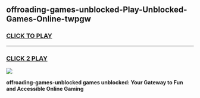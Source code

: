 
## offroading-games-unblocked-Play-Unblocked-Games-Online-twpgw
<h3>
<a href="https://premium76.site?title=offroading-games-unblocked&ref=24A">CLICK TO PLAY</a></h3>
<hr>

<h3>
<a href="https://premium76.site?title=offroading-games-unblocked&ref=24A">CLICK 2 PLAY</a>
  
</h3>

<a href="https://premium76.site?title=offroading-games-unblocked&ref=24A"><img src="https://clearcache.store/games.png"></a>


**offroading-games-unblocked games unblocked: Your Gateway to Fun and Accessible Online Gaming**
